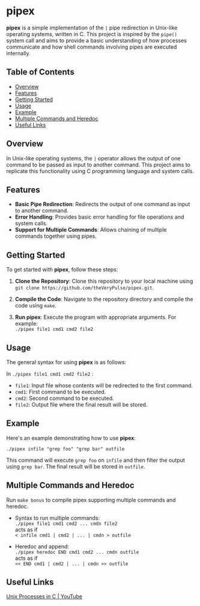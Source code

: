 # pipex

**pipex** is a simple implementation of the `|` pipe redirection in Unix-like operating systems, written in C. This project is inspired by the `pipe()` system call and aims to provide a basic understanding of how processes communicate and how shell commands involving pipes are executed internally.

## Table of Contents

- [Overview](#overview)
- [Features](#features)
- [Getting Started](#getting-started)
- [Usage](#usage)
- [Example](#example)
- [Multiple Commands and Heredoc](#multiple-commands-and-heredoc)
- [Useful Links](#useful-links)

## Overview

In Unix-like operating systems, the `|` operator allows the output of one command to be passed as input to another command. This project aims to replicate this functionality using C programming language and system calls.

## Features

- **Basic Pipe Redirection**: Redirects the output of one command as input to another command.
- **Error Handling**: Provides basic error handling for file operations and system calls.
- **Support for Multiple Commands**: Allows chaining of multiple commands together using pipes.

## Getting Started

To get started with **pipex**, follow these steps:

1. **Clone the Repository**: Clone this repository to your local machine using<br> `git clone https://github.com/theVeryPulse/pipex.git`.

2. **Compile the Code**: Navigate to the repository directory and compile the code using `make`.

3. **Run pipex**: Execute the program with appropriate arguments. For example:<br>
```./pipex file1 cmd1 cmd2 file2```


## Usage

The general syntax for using **pipex** is as follows:

In `./pipex file1 cmd1 cmd2 file2` :


- `file1`: Input file whose contents will be redirected to the first command.
- `cmd1`: First command to be executed.
- `cmd2`: Second command to be executed.
- `file2`: Output file where the final result will be stored.

## Example

Here's an example demonstrating how to use **pipex**:

`./pipex infile "grep foo" "grep bar" outfile`


This command will execute `grep foo` on `infile` and then filter the output using `grep bar`. The final result will be stored in `outfile`.

## Multiple Commands and Heredoc

Run `make bonus` to compile pipex supporting multiple commands and heredoc.

- Syntax to run multiple commands:<br>
`./pipex file1 cmd1 cmd2 ... cmdn file2`<br>
acts as if<br>
`< infile cmd1 | cmd2 | ... | cmdn > outfile`

- Heredoc and append:<br>
`./pipex heredoc END cmd1 cmd2 ... cmdn outfile`<br>
acts as if<br>
`<< END cmd1 | cmd2 | ... | cmdn >> outfile`

## Useful Links
[Unix Processes in C | YouTube](https://www.youtube.com/watch?v=cex9XrZCU14&list=PLfqABt5AS4FkW5mOn2Tn9ZZLLDwA3kZUY&pp=iAQB)

